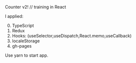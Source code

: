 Counter v2!  //    training in React

I applied:

0. TypeScript
1. Redux
2. Hooks: (useSelector,useDispatch,React.memo,useCallback)
3. localeStorage
4. gh-pages
 
Use  yarn to start app.


